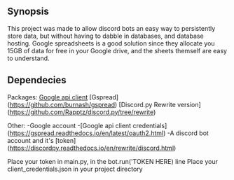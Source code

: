 ## Synopsis

This project was made to allow discord bots an easy way to persistently store data, but without having to dabble in databases, and database hosting. Google spreadsheets is a good solution since they allocate you 15GB of data for free in your Google drive, and the sheets themself are easy to understand.

## Dependecies 

Packages:
[Google api client](https://github.com/google/google-api-python-client)
[Gspread] (https://github.com/burnash/gspread)
[Discord.py Rewrite version] (https://github.com/Rapptz/discord.py/tree/rewrite)

Other:
-Google account
-[Google api client credentials] (https://gspread.readthedocs.io/en/latest/oauth2.html)
-A discord bot account and it's [token] (https://discordpy.readthedocs.io/en/rewrite/discord.html)

Place your token in main.py, in the bot.run('TOKEN HERE) line
Place your client_credentials.json in your project directory